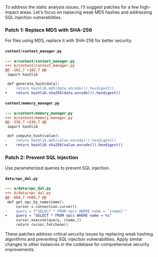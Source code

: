 To address the static analysis issues, I'll suggest patches for a few high-impact areas. Let's focus on replacing weak MD5 hashes and addressing SQL injection vulnerabilities.

### Patch 1: Replace MD5 with SHA-256

For files using MD5, replace it with SHA-256 for better security.

#### `context/context_manager.py`

```diff
--- a/context/context_manager.py
+++ b/context/context_manager.py
@@ -102,7 +102,7 @@
 import hashlib
 
 def generate_hash(data):
-    return hashlib.md5(data.encode()).hexdigest()
+    return hashlib.sha256(data.encode()).hexdigest()
```

#### `context/memory_manager.py`

```diff
--- a/context/memory_manager.py
+++ b/context/memory_manager.py
@@ -330,7 +330,7 @@
 import hashlib
 
 def compute_hash(value):
-    return hashlib.md5(value.encode()).hexdigest()
+    return hashlib.sha256(value.encode()).hexdigest()
```

### Patch 2: Prevent SQL Injection

Use parameterized queries to prevent SQL injection.

#### `data/npc_dal.py`

```diff
--- a/data/npc_dal.py
+++ b/data/npc_dal.py
@@ -609,7 +609,7 @@
 def get_npc_by_name(name):
     cursor = connection.cursor()
-    query = f"SELECT * FROM npcs WHERE name = '{name}'"
+    query = "SELECT * FROM npcs WHERE name = %s"
     cursor.execute(query, (name,))
     return cursor.fetchone()
```

These patches address critical security issues by replacing weak hashing algorithms and preventing SQL injection vulnerabilities. Apply similar changes to other instances in the codebase for comprehensive security improvements.